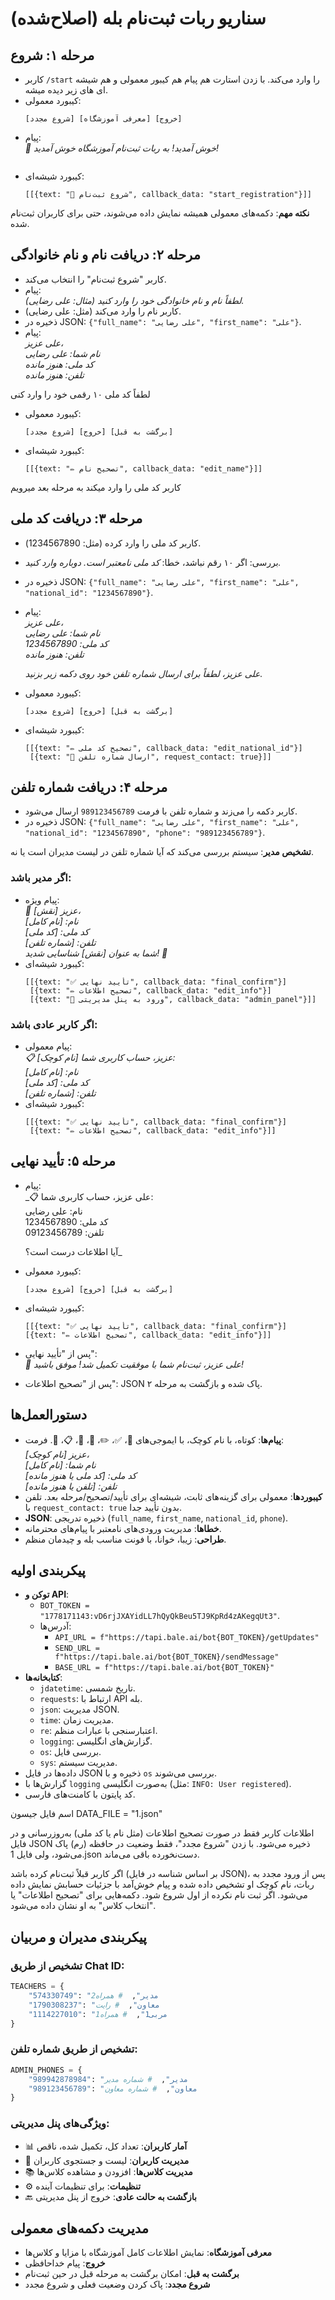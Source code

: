 # سناریو ربات ثبت‌نام بله (اصلاح‌شده)

## مرحله ۱: شروع
- کاربر `/start` را وارد می‌کند.
با زدن استارت هم پیام هم کیبور معمولی و هم شیشه ای های زیر دیده میشه. 
- کیبورد معمولی:  
  ```
  [شروع مجدد] [معرفی آموزشگاه] [خروج]
- پیام:  
  _🌟 خوش آمدید! به ربات ثبت‌نام آموزشگاه خوش آمدید!_  
  ```
- کیبورد شیشه‌ای:  
  ```
  [[{text: "📝 شروع ثبت‌نام", callback_data: "start_registration"}]]
  ```

**نکته مهم**: دکمه‌های معمولی همیشه نمایش داده می‌شوند، حتی برای کاربران ثبت‌نام شده.

## مرحله ۲: دریافت نام و نام خانوادگی
- کاربر "شروع ثبت‌نام" را انتخاب می‌کند.
- پیام:  
  _لطفاً نام و نام خانوادگی خود را وارد کنید (مثال: علی رضایی)._  
- کاربر نام را وارد می‌کند (مثل: علی رضایی).
- ذخیره در JSON: `{"full_name": "علی رضایی", "first_name": "علی"}`.
- پیام:  
  _علی عزیز،  
  نام شما: علی رضایی  
  کد ملی: هنوز مانده  
  تلفن: هنوز مانده_  

 لطفاً کد ملی ۱۰ رقمی خود را وارد کنی
- کیبورد معمولی:  
  ```
  [شروع مجدد] [خروج] [برگشت به قبل]
  ```
- کیبورد شیشه‌ای:  
  ```
  [[{text: "✏️ تصحیح نام", callback_data: "edit_name"}]]
  ```
کاربر کد ملی را وارد میکند به مرحله بعد میرویم 

## مرحله ۳: دریافت کد ملی

- کاربر کد ملی را وارد کرده  (مثل: 1234567890).
- بررسی: اگر ۱۰ رقم نباشد، خطا: _کد ملی نامعتبر است. دوباره وارد کنید._  
- ذخیره در JSON: `{"full_name": "علی رضایی", "first_name": "علی", "national_id": "1234567890"}`.
- پیام:  
  _علی عزیز،  
  نام شما: علی رضایی  
  کد ملی: 1234567890  
  تلفن: هنوز مانده_  

   _علی عزیز، لطفاً برای ارسال شماره تلفن خود روی دکمه زیر بزنید._  
- کیبورد معمولی:  
  ```
  [شروع مجدد] [خروج] [برگشت به قبل]
  ```
- کیبورد شیشه‌ای:  
  ```
  [[{text: "✏️ تصحیح کد ملی", callback_data: "edit_national_id"}]
   [{text: "📱 ارسال شماره تلفن", request_contact: true}]]
  ```


## مرحله ۴: دریافت شماره تلفن
- کاربر دکمه را می‌زند و شماره تلفن با فرمت `989123456789` 
ارسال می‌شود.
- ذخیره در JSON: `{"full_name": "علی رضایی", "first_name": "علی", "national_id": "1234567890", "phone": "989123456789"}`.

**تشخیص مدیر**: سیستم بررسی می‌کند که آیا شماره تلفن در لیست مدیران است یا نه.

### اگر مدیر باشد:
- پیام ویژه:  
  _👑 [نقش] عزیز،  
  نام: [نام کامل]  
  کد ملی: [کد ملی]  
  تلفن: [شماره تلفن]  
  شما به عنوان [نقش] شناسایی شدید! 🌟_  
- کیبورد شیشه‌ای:  
  ```
  [[{text: "✅ تأیید نهایی", callback_data: "final_confirm"}]
   [{text: "✏️ تصحیح اطلاعات", callback_data: "edit_info"}]
   [{text: "👑 ورود به پنل مدیریتی", callback_data: "admin_panel"}]]
  ```

### اگر کاربر عادی باشد:
- پیام معمولی:  
  _📋 [نام کوچک] عزیز، حساب کاربری شما:  
  نام: [نام کامل]  
  کد ملی: [کد ملی]  
  تلفن: [شماره تلفن]_  
- کیبورد شیشه‌ای:  
  ```
  [[{text: "✅ تأیید نهایی", callback_data: "final_confirm"}]
   [{text: "✏️ تصحیح اطلاعات", callback_data: "edit_info"}]]
  ```

## مرحله ۵: تأیید نهایی
- پیام:  
  _📋 علی عزیز، حساب کاربری شما:  
  نام: علی رضایی  
  کد ملی: 1234567890  
  تلفن: 09123456789  

  آیا اطلاعات درست است؟_  
- کیبورد معمولی:  
  ```
  [شروع مجدد] [خروج] [برگشت به قبل]
  ```
- کیبورد شیشه‌ای:  
  ```
  [[{text: "✅ تأیید نهایی", callback_data: "final_confirm"}]
  [{text: "✏️ تصحیح اطلاعات", callback_data: "edit_info"}]]
  ```
- پس از "تأیید نهایی":  
  _🎉 علی عزیز، ثبت‌نام شما با موفقیت تکمیل شد! موفق باشید!_  
- پس از "تصحیح اطلاعات": JSON پاک شده و بازگشت به مرحله ۲.

## دستورالعمل‌ها
- **پیام‌ها**: کوتاه، با نام کوچک، با ایموجی‌های 🌟، ✅، ✏️، 📍، 📱، 📋، 🎉. فرمت:  
  _[نام کوچک] عزیز،  
  نام شما: [نام کامل]  
  کد ملی: [کد ملی یا هنوز مانده]  
  تلفن: [تلفن یا هنوز مانده]_  
- **کیبوردها**: معمولی برای گزینه‌های ثابت، شیشه‌ای برای تأیید/تصحیح/مرحله بعد. تلفن با `request_contact: true` بدون تأیید جدا.
- **JSON**: ذخیره تدریجی (`full_name`, `first_name`, `national_id`, `phone`).
- **خطاها**: مدیریت ورودی‌های نامعتبر با پیام‌های محترمانه.
- **طراحی**: زیبا، خوانا، با فونت مناسب بله و چیدمان منظم.

## پیکربندی اولیه 
- **توکن و API**:
  - `BOT_TOKEN = "1778171143:vD6rjJXAYidLL7hQyQkBeu5TJ9KpRd4zAKegqUt3"`.
  - آدرس‌ها:
    - `API_URL = f"https://tapi.bale.ai/bot{BOT_TOKEN}/getUpdates"`
    - `SEND_URL = f"https://tapi.bale.ai/bot{BOT_TOKEN}/sendMessage"`
    - `BASE_URL = f"https://tapi.bale.ai/bot{BOT_TOKEN}"`
- **کتابخانه‌ها**:
  - `jdatetime`: تاریخ شمسی.
  - `requests`: ارتباط با API بله.
  - `json`: مدیریت JSON.
  - `time`: مدیریت زمان.
  - `re`: اعتبارسنجی با عبارات منظم.
  - `logging`: گزارش‌های انگلیسی.
  - `os`: بررسی فایل.
  - `sys`: مدیریت سیستم.
- داده‌ها در فایل JSON ذخیره و با `os` بررسی می‌شوند.
- گزارش‌ها با `logging` به‌صورت انگلیسی (مثل: `INFO: User registered`).
- کد پایتون با کامنت‌های فارسی.

اسم فایل جیسون 
DATA_FILE = "1.json"

اطلاعات کاربر فقط در صورت تصحیح اطلاعات (مثل نام یا کد ملی) به‌روزرسانی و در فایل JSON ذخیره می‌شود.
با زدن "شروع مجدد"، فقط وضعیت در حافظه (رم) پاک می‌شود، ولی فایل 1.json دست‌نخورده باقی می‌ماند.

اگر کاربر قبلاً ثبت‌نام کرده باشد (بر اساس شناسه در فایل JSON)، پس از ورود مجدد به ربات، نام کوچک او تشخیص داده شده و پیام خوش‌آمد با جزئیات حسابش نمایش داده می‌شود.
اگر ثبت نام نکرده از اول شروع شود. 
دکمه‌هایی برای "تصحیح اطلاعات" یا "انتخاب کلاس" به او نشان داده می‌شود.

## پیکربندی مدیران و مربیان

### تشخیص از طریق Chat ID:
```python
TEACHERS = {
    "574330749": "مدیر",  # همراه2
    "1790308237": "معاون",  # رایت
    "1114227010": "مربی1",  # همراه1
}
```

### تشخیص از طریق شماره تلفن:
```python
ADMIN_PHONES = {
    "989942878984": "مدیر",  # شماره مدیر
    "989123456789": "معاون",  # شماره معاون
}
```

### ویژگی‌های پنل مدیریتی:
- 📊 **آمار کاربران**: تعداد کل، تکمیل شده، ناقص
- 👥 **مدیریت کاربران**: لیست و جستجوی کاربران
- 📚 **مدیریت کلاس‌ها**: افزودن و مشاهده کلاس‌ها
- ⚙️ **تنظیمات**: برای تنظیمات آینده
- 🔙 **بازگشت به حالت عادی**: خروج از پنل مدیریتی

## مدیریت دکمه‌های معمولی
- **معرفی آموزشگاه**: نمایش اطلاعات کامل آموزشگاه با مزایا و کلاس‌ها
- **خروج**: پیام خداحافظی
- **برگشت به قبل**: امکان برگشت به مرحله قبل در حین ثبت‌نام
- **شروع مجدد**: پاک کردن وضعیت فعلی و شروع مجدد